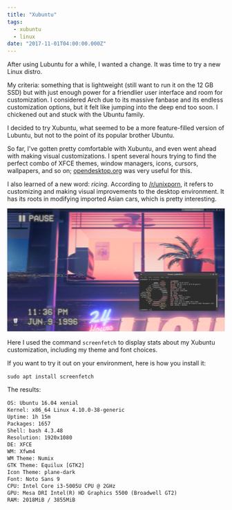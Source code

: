 ```yaml
---
title: "Xubuntu"
tags:
  - xubuntu
  - linux
date: "2017-11-01T04:00:00.000Z"
---
```


After using Lubuntu for a while, I wanted a change. It was time to try a new Linux distro.

My criteria: something that is lightweight (still want to run it on the 12 GB SSD) but with just enough power for a friendlier user interface and room for customization. I considered Arch due to its massive fanbase and its endless customization options, but it felt like jumping into the deep end too soon. I chickened out and stuck with the Ubuntu family.

I decided to try Xubuntu, what seemed to be a more feature-filled version of Lubuntu, but not to the point of its popular brother Ubuntu.

So far, I've gotten pretty comfortable with Xubuntu, and even went ahead with making visual customizations. I spent several hours trying to find the perfect combo of XFCE themes, window managers, icons, cursors, wallpapers, and so on; [opendesktop.org](http://opendesktop.org) was very useful for this.

I also learned of a new word: _ricing_. According to [/r/unixporn](https://www.reddit.com/r/unixporn/wiki/themeing/dictionary#wiki_rice), it refers to customizing and making visual improvements to the desktop environment. It has its roots in modifying imported Asian cars, which is pretty interesting.

![Screenshot of Xubuntu desktop](xubuntu-desktop.png "Screenshot of Xubuntu desktop")

Here I used the command `screenfetch` to display stats about my Xubuntu customization, including my theme and font choices.

If you want to try it out on your environment, here is how you install it:

	sudo apt install screenfetch

The results:

	OS: Ubuntu 16.04 xenial
	Kernel: x86_64 Linux 4.10.0-38-generic
	Uptime: 1h 15m
	Packages: 1657
	Shell: bash 4.3.48
	Resolution: 1920x1080
	DE: XFCE
	WM: Xfwm4
	WM Theme: Numix
	GTK Theme: Equilux [GTK2]
	Icon Theme: plane-dark
	Font: Noto Sans 9
	CPU: Intel Core i3-5005U CPU @ 2GHz
	GPU: Mesa DRI Intel(R) HD Graphics 5500 (Broadwell GT2) 
	RAM: 2018MiB / 3855MiB